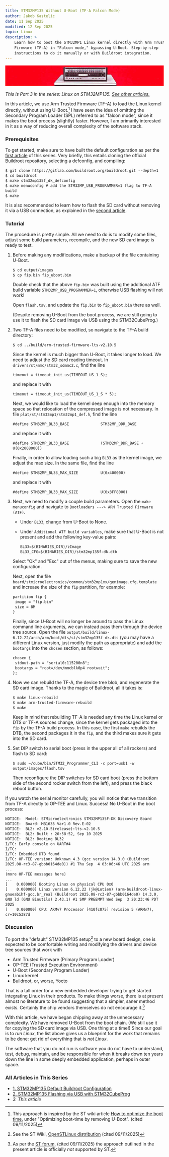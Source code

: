 ```yaml
---
title: STM32MP135 Without U-Boot (TF-A Falcon Mode)
author: Jakob Kastelic
date: 11 Sep 2025
modified: 12 Sep 2025
topic: Linux
description: >
    Learn how to boot the STM32MP1 Linux kernel directly with Arm Trusted
    Firmware (TF-A) in "Falcon mode," bypassing U-Boot. Step-by-step
    instructions to do it manually or with Buildroot integration.
---
```


![](../images/red.jpg)

*This is Part 3 in the series: Linux on STM32MP135. [See other
articles.](#series-list)*

In this article, we use Arm Trusted Firmware (TF-A) to load the Linux kernel
directly, without using U-Boot.[^st] I have seen the idea of omitting the
Secondary Program Loader (SPL) referred to as "falcon mode", since it makes the
boot process (slightly) faster. However, I am primarily interested in it as a
way of reducing overall complexity of the software stack.

### Prerequisites

To get started, make sure to have built the default configuration as per the
[first article](stm32mp135-linux-default-buildroot) of this series. Very
briefly, this entails cloning the official Buildroot repository, selecting a
defconfig, and compiling:

```
$ git clone https://gitlab.com/buildroot.org/buildroot.git --depth=1
$ cd buildroot
$ make stm32mp135f_dk_defconfig
$ make menuconfig # add the STM32MP_USB_PROGRAMMER=1 flag to TF-A build
$ make
```

It is also recommended to learn how to flash the SD card without removing it via
a USB connection, as explained in the [second
article](stm32mp135-linux-cubeprog).

### Tutorial

The procedure is pretty simple. All we need to do is to modify some files,
adjust some build parameters, recompile, and the new SD card image is ready to
test.

1. Before making any modifications, make a backup of the file containing U-Boot.

   ```
   $ cd output/images
   $ cp fip.bin fip_uboot.bin
   ```

   Double check that the above `fip.bin` was built using the additional ATF
   build variable `STM32MP_USB_PROGRAMMER=1`, otherwise USB flashing will not
   work!

   Open `flash.tsv`, and update the `fip.bin` to `fip_uboot.bin` there as well.

   (Despite removing U-Boot from the boot process, we are still going to use it
   to flash the SD card image via USB using the STM32CubeProg.)

2. Two TF-A files need to be modified, so navigate to the TF-A build directory:

   ```
   $ cd ../build/arm-trusted-firmware-lts-v2.10.5
   ```

   Since the kernel is much bigger than U-Boot, it takes longer to load. We need
   to adjust the SD card reading timeout. In `drivers/st/mmc/stm32_sdmmc2.c`,
   find the line

   ```
   timeout = timeout_init_us(TIMEOUT_US_1_S);
   ```

   and replace it with

   ```
   timeout = timeout_init_us(TIMEOUT_US_1_S * 5);
   ```

   Next, we would like to load the kernel deep enough into the memory space so
   that relocation of the compressed image is not necessary. In file
   `plat/st/stm32mp1/stm32mp1_def.h`, find the line

   ```
   #define STM32MP_BL33_BASE              STM32MP_DDR_BASE
   ```

   and replace it with

   ```
   #define STM32MP_BL33_BASE              (STM32MP_DDR_BASE + U(0x2008000))
   ```

   Finally, in order to allow loading such a big `BL33` as the kernel image, we
   adjust the max size. In the same file, find the line

   ```
   #define STM32MP_BL33_MAX_SIZE          U(0x400000)
   ```

   and replace it with

   ```
   #define STM32MP_BL33_MAX_SIZE          U(0x3FF8000)
   ```

3. Next, we need to modify a couple build parameters. Open the `make menuconfig`
   and navigate to `Bootloaders ---> ARM Trusted Firmware (ATF)`.

   - Under `BL33`, change from U-Boot to None.

   - Under `Additional ATF build variables`, make sure that U-Boot is not
     present and add the following key-value pairs:

     ```
     BL33=$(BINARIES_DIR)/zImage BL33_CFG=$(BINARIES_DIR)/stm32mp135f-dk.dtb
     ```

   Select "Ok" and "Esc" out of the menus, making sure to save the new
   configuration.

   Next, open the file
   `board/stmicroelectronics/common/stm32mp1xx/genimage.cfg.template` and
   increase the size of the `fip` partition, for example:

   ```
   partition fip {
   	image = "fip.bin"
   	size = 8M
   }
   ```

   Finally, since U-Boot will no longer be around to pass the Linux command line
   arguments, we can instead pass them through the device tree source. Open the
   file `output/build/linux-6.12.22/arch/arm/boot/dts/st/stm32mp135f-dk.dts`
   (you may have a different Linux version, just modify the path as appropriate)
   and add the `bootargs` into the `chosen` section, as follows:

   ```
   chosen {
   	stdout-path = "serial0:115200n8";
   	bootargs = "root=/dev/mmcblk0p4 rootwait";
   };
   ```

4. Now we can rebuild the TF-A, the device tree blob, and regenerate the SD card
   image. Thanks to the magic of Buildroot, all it takes is:

   ```
   $ make linux-rebuild
   $ make arm-trusted-firmware-rebuild
   $ make
   ```

   Keep in mind that rebuilding TF-A is needed any time the Linux kernel or DTS
   or TF-A sources change, since the kernel gets packaged into the `fip` by the
   TF-A build process. In this case, the first `make` rebuilds the DTB, the
   second packages it in the `fip`, and the third makes sure it gets into the SD
   card.

5. Set DIP switch to serial boot (press in the upper all of all rockers) and
   flash to SD card:

   ```
   $ sudo ~/cube/bin/STM32_Programmer_CLI -c port=usb1 -w output/images/flash.tsv
   ```

   Then reconfigure the DIP switches for SD card boot (press the bottom side of
   the second rocker switch from the left), and press the black reboot button.

If you watch the serial monitor carefully, you will notice that we transition
from TF-A directly to OP-TEE and Linux. Success! No U-Boot in the boot process:

```
NOTICE:  Model: STMicroelectronics STM32MP135F-DK Discovery Board
NOTICE:  Board: MB1635 Var1.0 Rev.E-02
NOTICE:  BL2: v2.10.5(release):lts-v2.10.5
NOTICE:  BL2: Built : 20:58:52, Sep 10 2025
NOTICE:  BL2: Booting BL32
I/TC: Early console on UART#4
I/TC: 
I/TC: Embedded DTB found
I/TC: OP-TEE version: Unknown_4.3 (gcc version 14.3.0 (Buildroot 2025.08-rc3-87-gbbb0164de0)) #1 Thu Sep  4 03:06:46 UTC 2025 arm
...
(more OP-TEE messages here)
...
[    0.000000] Booting Linux on physical CPU 0x0
[    0.000000] Linux version 6.12.22 (jk@Lutien) (arm-buildroot-linux-gnueabihf-gcc.br_real (Buildroot 2025.08-rc3-87-gbbb0164de0) 14.3.0, GNU ld (GNU Binutils) 2.43.1) #1 SMP PREEMPT Wed Sep  3 20:23:46 PDT 2025
[    0.000000] CPU: ARMv7 Processor [410fc075] revision 5 (ARMv7), cr=10c5387d
```

### Discussion

To port the "default" STM32MP135 setup[^def] to a new board design, one is
expected to be comfortable writing and modifying the drivers and device tree
sources that work with

- Arm Trusted Firmware (Primary Program Loader)
- OP-TEE (Trusted Execution Environment)
- U-Boot (Secondary Program Loader)
- Linux kernel
- Buildroot, or, worse, Yocto

That is a tall order for a new embedded developer trying to get started
integrating Linux in their products. To make things worse, there is at present
almost no literature to be found suggesting that a simpler, saner method exists.
Certainly the chip vendors themselves do not encourage it.[^no]

With this article, we have began chipping away at the unnecessary complexity. We
have removed U-Boot from the boot chain. (We still use it for copying the SD
card image via USB. One thing at a time!) Since our goal is to *run Linux*, the
list above gives us a blueprint for the work that remains to be done: get rid of
everything that is *not Linux*.

The software that you do not run is software you do not have to understand,
test, debug, maintain, and be responsible for when it breaks down ten years down
the line in some deeply embedded application, perhaps in outer space.

<div class="series-box">
<h3 id="series-list">All Articles in This Series</h3>
<ul>
  <li><a href="stm32mp135-linux-default-buildroot">1. STM32MP135 Default Buildroot Configuration</a></li>
  <li><a href="stm32mp135-linux-cubeprog">2. STM32MP135 Flashing via USB with STM32CubeProg</a></li>
  <li><em>3. This article</em></li>
</ul>
</div>

[^def]: See the ST Wiki, [OpenSTLinux
    distribution](https://wiki.st.com/stm32mpu/wiki/OpenSTLinux_distribution)
    (cited 09/11/2025)

[^st]: This approach is inspired by the ST wiki article [How to optimize the
    boot time](https://wiki.st.com/stm32mpu/wiki/How_to_optimize_the_boot_time),
    under "Optimizing boot-time by removing U-Boot". (cited 09/11/2025)

[^no]: As per the [ST
    forum,](https://community.st.com/t5/stm32-mpus-embedded-software-and/start-linux-kernel-from-tf-a/td-p/91321)
    (cited 09/11/2025) the approach outlined in the present article is
    officially *not* supported by ST.
